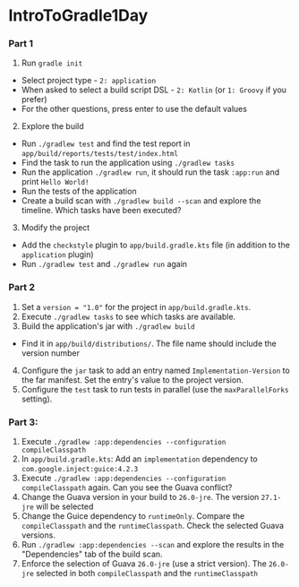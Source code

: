 # IntroToGradle1Day

### Part 1
1. Run `gradle init`
- Select project type - `2: application`
- When asked to select a build script DSL - `2: Kotlin` (or `1: Groovy` if you prefer)
- For the other questions, press enter to use the default values
2. Explore the build
- Run `./gradlew test` and find the test report in `app/build/reports/tests/test/index.html`
- Find the task to run the application using `./gradlew tasks`
- Run the application `./gradlew run`, it should run the task `:app:run` and print `Hello World!`
- Run the tests of the application
- Create a build scan with `./gradlew build --scan` and explore the timeline. Which tasks have been executed?
3. Modify the project
- Add the `checkstyle` plugin to `app/build.gradle.kts` file (in addition to the `application` plugin)
- Run `./gradlew test` and `./gradlew run` again

### Part 2 
1. Set a `version = "1.0"` for the project in `app/build.gradle.kts`.
2. Execute `./gradlew tasks` to see which tasks are available.
3. Build the application's jar with `./gradlew build`
- Find it in `app/build/distributions/`. The file name should include the version number
4. Configure the `jar` task to add an entry named `Implementation-Version` to the far manifest. Set the entry's value to the project version.
5. Configure the `test` task to run tests in parallel (use the `maxParallelForks` setting).


### Part 3:
1. Execute `./gradlew :app:dependencies --configuration compileClasspath`
2. In `app/build.gradle.kts`: Add an `implementation` dependency to `com.google.inject:guice:4.2.3` 
3. Execute `./gradlew :app:dependencies --configuration compileClasspath` again. Can you see the Guava conflict?
4. Change the Guava version in your build to `26.0-jre`. The version `27.1-jre` will be selected
5. Change the Guice dependency to `runtimeOnly`. Compare the `compileClasspath` and the `runtimeClasspath`. Check the selected Guava versions.
6. Run `./gradlew :app:dependencies --scan` and explore the results in the "Dependencies" tab of the build scan.
7. Enforce the selection of Guava `26.0-jre` (use a strict version). The `26.0-jre` selected in both `compileClasspath` and the `runtimeClasspath`
